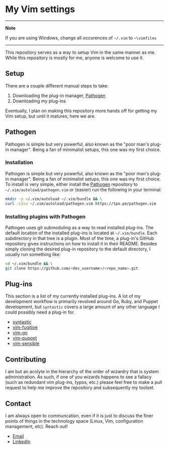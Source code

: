 # My Vim settings

---
**Note**

If you are using Windows, change all occurences of `~/.vim` to `~\vimfiles`

---

This repository serves as a way to setup Vim in the same manner as me. While this repository is mostly for me, anyone is welcome to use it.

## Setup

There are a couple different manual steps to take:

  1. Downloading the plug-in manager, [Pathogen](https://github.com/tpope/vim-pathogen)
  2. Downloading my plug-ins

Eventually, I plan on making this repository more hands off for getting my Vim setup, but until it matures, here we are.

## Pathogen

Pathogen is simple but very powerful, also known as the "poor man's plug-in manager". Being a fan of minimalist setups, this one was my first choice.

### Installation

Pathogen is simple but very powerful, also known as the "poor man's plug-in manager". Being a fan of minimalist setups, this one was my first choice. To install is very simple, either install the [Pathogen](https://github.com/tpope/vim-pathogen) repository to `~/.vim/autoload/pathogen.vim` or (easier) run the following in your terminal:

```bash
mkdir -p ~/.vim/autoload ~/.vim/bundle && \
curl -LSso ~/.vim/autoload/pathogen.vim https://tpo.pe/pathogen.vim
```

### Installing plugins with Pathogen

Pathogen uses git submoduling as a way to read installed plug-ins. The default location of the installed plug-ins is located at `~/.vim/bundle`. Each subdirectory in that tree is a plugin. Most of the time, a plug-in's GitHub repository gives instructions on how to install it in their README. Besides simply cloning the desired plug-in repository to the default directory, I usually run something like:

```bash
cd ~/.vim/bundle && \
git clone https://github.com/<dev_username>/<repo_name>.git
```

## Plug-ins

This section is a list of my currently installed plug-ins. A lot of my development workflow is primarily revolved around Go, Ruby, and Puppet development, but `syntastic` covers a large amount of any other language I could possibly need a plug-in for.

  - [syntastic](https://github.com/vim-syntastic/syntastic)
  - [vim-fugitive](https://github.com/tpope/vim-fugitive)
  - [vim-go](https://github.com/fatih/vim-go)
  - [vim-puppet](https://github.com/rodjek/vim-puppet)
  - [vim-sensible](https://github.com/tpope/vim-sensible)

## Contributing

I am but an acolyte in the hierarchy of the order of wizardry that is system administration. As such, if one of you wizards happens to see a fallacy (such as redundant vim plug-ins, typos, etc.) please feel free to make a pull request to help me improve the repository and subsequently my toolset.

## Contact

I am always open to communcation, even if it is just to discuss the finer points of things in the technology space (Linux, Vim, configuration management, etc). Reach out!

  - [Email](mailto:bsmreker1@icloud.com)
  - [LinkedIn](https://www.linkedin.com/in/blake-smreker-b1378113a/)
